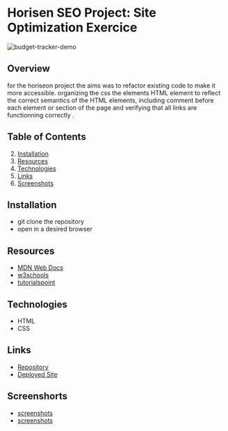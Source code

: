 # Horisen SEO Project: Site Optimization Exercice

![budget-tracker-demo](./demos/budget-tracker-demo.gif)

## Overview
for the horiseon project the aims was to refactor existing code to make it more accessible. organizing the css the elements HTML element to reflect the correct semantics of the HTML elements, including comment before each element or section of the page and verifying that all links are functionning correctly .

## Table of Contents  
2. [Installation](#installation) 
1. [Resources](#resources)  
3. [Technologies](#technologies) 
4. [Links](#links)
5. [Screenshots](#screenshots)

## Installation 
- git clone the repository
- open in a desired browser
## Resources
- [MDN Web Docs](https://developer.mozilla.org/en-US/docs/Glossary/Semantics)
- [w3schools](www.w3schools.com)
- [tutorialspoint](https://tutorialspoint.com/html/html_elements.htm)

## Technologies
 - HTML
 - CSS
 
## Links
- [Repository](https://github.com/aaron-might/horiseon-seo-project)
- [Deployed Site](https://aaron-might.github.io/horiseon-seo-project)

## Screenshorts

- [screenshots](assets/images/horiseon1.png)
- [ screenshots](assets/images/horiseon.png)
